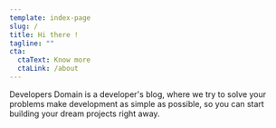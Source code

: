 ```yaml
---
template: index-page
slug: /
title: Hi there !
tagline: ""
cta:
  ctaText: Know more
  ctaLink: /about
---
```


<!--StartFragment-->

Developers Domain is a developer's blog, where we try to solve your problems make development as simple as possible, so you can start building your dream projects right away.

<!--EndFragment-->
